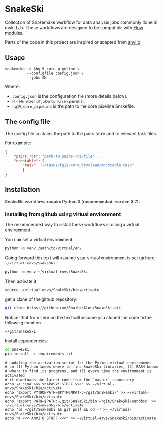 # SnakeSki
Collection of Snakemake workflow for data analysis jobs commonly done in mski Lab. These workflows are designed to be compatible with [Flow](https://github.com/mskilab/flow) modules.

Parts of the code in this project are inspired or adapted from [anvi'o](https://github.com/merenlab/anvio).

## Usage

```
snakemake -s $hg19_core_pipeline \
          --configfile config.json \
          --jobs $N
```

Where:
 - `config.json` is the configuration file (more details below).
 - `N` - Number of jobs to run in parallel.
 - `hg19_core_pipeline` is the path to the core pipeline Snakefile.

 ## The config file

The config file contains the path to the pairs table and to relevant task files.

For example:

```json
{
    "pairs_rds": "path-to-pairs-rds-file" ,
    "oncotable": {
        "task": "~/tasks/hg19/core_dryclean/Oncotable.task"
        }
}
```

## Installation

SnakeSki workflows require Python 3 (recommended: version 3.7).

### Installing from github using virtual environment

The recommended way to install these workflows is using a virtual environment.

You can set a virtual environment:

```bash
python -m venv /path/to/virtual/env
```

Going forward this text will assume your virtual environment is set up here: `~/virtual-envs/SnakeSki`:

```bash
python -m venv ~/virtual-envs/SnakeSki
```



Then activate it:

```
source ~/virtual-envs/SnakeSki/bin/activate
```

get a clone of the github repository:

```bash
git clone https://github.com/ShaiberAlon/SnakeSki.git
```

Notice: that from here on the text will assume you cloned the code to the following location:

```
~/git/SnakeSki
```

Install dependencies:

```bash
cd SnakeSki
pip install -r requirements.txt
```

```
# updating the activation script for the Python virtual environmnet
# so (1) Python knows where to find SnakeSki libraries, (2) BASH knows
# where to find its programs, and (3) every time the environment is activated
# it downloads the latest code from the `master` repository
echo -e "\n# >>> SnakeSki STUFF >>>" >> ~/virtual-envs/SnakeSki/bin/activate
echo 'export PYTHONPATH=$PYTHONPATH:~/git/SnakeSki/' >> ~/virtual-envs/SnakeSki/bin/activate
echo 'export PATH=$PATH:~/git/SnakeSki/bin:~/git/SnakeSki/sandbox' >> ~/virtual-envs/SnakeSki/bin/activate
echo 'cd ~/git/SnakeSki && git pull && cd -' >> ~/virtual-envs/SnakeSki/bin/activate
echo "# <<< ANVI'O STUFF <<<" >> ~/virtual-envs/SnakeSki/bin/activate
```
